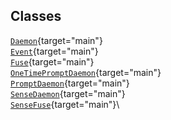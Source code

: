 ## Classes

[`Daemon`](../object/Daemon.html#Daemon){target="main"}\
[`Event`](../object/Event.html#Event){target="main"}\
[`Fuse`](../object/Fuse.html#Fuse){target="main"}\
[`OneTimePromptDaemon`](../object/OneTimePromptDaemon.html#OneTimePromptDaemon){target="main"}\
[`PromptDaemon`](../object/PromptDaemon.html#PromptDaemon){target="main"}\
[`SenseDaemon`](../object/SenseDaemon.html#SenseDaemon){target="main"}\
[`SenseFuse`](../object/SenseFuse.html#SenseFuse){target="main"}\
